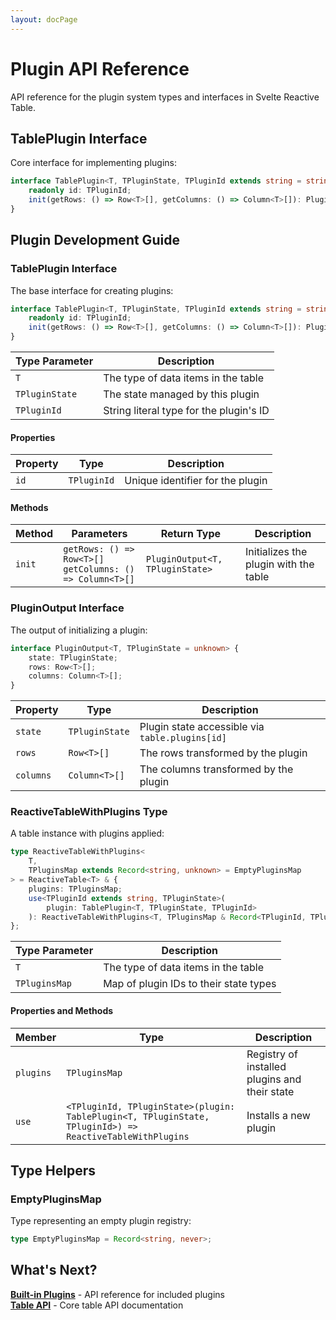 ```yaml
---
layout: docPage
---
```


# Plugin API Reference

API reference for the plugin system types and interfaces in Svelte Reactive Table.

## TablePlugin Interface

Core interface for implementing plugins:

```ts
interface TablePlugin<T, TPluginState, TPluginId extends string = string> {
	readonly id: TPluginId;
	init(getRows: () => Row<T>[], getColumns: () => Column<T>[]): PluginOutput<T, TPluginState>;
}
```

## Plugin Development Guide

### TablePlugin Interface

The base interface for creating plugins:

```ts
interface TablePlugin<T, TPluginState, TPluginId extends string = string> {
	readonly id: TPluginId;
	init(getRows: () => Row<T>[], getColumns: () => Column<T>[]): PluginOutput<T, TPluginState>;
}
```

| Type Parameter | Description                             |
| -------------- | --------------------------------------- |
| `T`            | The type of data items in the table     |
| `TPluginState` | The state managed by this plugin        |
| `TPluginId`    | String literal type for the plugin's ID |

#### Properties

| Property | Type        | Description                      |
| -------- | ----------- | -------------------------------- |
| `id`     | `TPluginId` | Unique identifier for the plugin |

#### Methods

| Method | Parameters                                                   | Return Type                     | Description                           |
| ------ | ------------------------------------------------------------ | ------------------------------- | ------------------------------------- |
| `init` | `getRows: () => Row<T>[]`<br>`getColumns: () => Column<T>[]` | `PluginOutput<T, TPluginState>` | Initializes the plugin with the table |

### PluginOutput Interface

The output of initializing a plugin:

```ts
interface PluginOutput<T, TPluginState = unknown> {
	state: TPluginState;
	rows: Row<T>[];
	columns: Column<T>[];
}
```

| Property  | Type           | Description                                     |
| --------- | -------------- | ----------------------------------------------- |
| `state`   | `TPluginState` | Plugin state accessible via `table.plugins[id]` |
| `rows`    | `Row<T>[]`     | The rows transformed by the plugin              |
| `columns` | `Column<T>[]`  | The columns transformed by the plugin           |

### ReactiveTableWithPlugins Type

A table instance with plugins applied:

```ts
type ReactiveTableWithPlugins<
	T,
	TPluginsMap extends Record<string, unknown> = EmptyPluginsMap
> = ReactiveTable<T> & {
	plugins: TPluginsMap;
	use<TPluginId extends string, TPluginState>(
		plugin: TablePlugin<T, TPluginState, TPluginId>
	): ReactiveTableWithPlugins<T, TPluginsMap & Record<TPluginId, TPluginState>>;
};
```

| Type Parameter | Description                            |
| -------------- | -------------------------------------- |
| `T`            | The type of data items in the table    |
| `TPluginsMap`  | Map of plugin IDs to their state types |

#### Properties and Methods

| Member    | Type                                                                                                     | Description                                   |
| --------- | -------------------------------------------------------------------------------------------------------- | --------------------------------------------- |
| `plugins` | `TPluginsMap`                                                                                            | Registry of installed plugins and their state |
| `use`     | `<TPluginId, TPluginState>(plugin: TablePlugin<T, TPluginState, TPluginId>) => ReactiveTableWithPlugins` | Installs a new plugin                         |

## Type Helpers

### EmptyPluginsMap

Type representing an empty plugin registry:

```ts
type EmptyPluginsMap = Record<string, never>;
```

## What's Next?

**[Built-in Plugins](/docs/api/reactive-sorting)** - API reference for included plugins  
**[Table API](/docs/api/reactive-table)** - Core table API documentation
